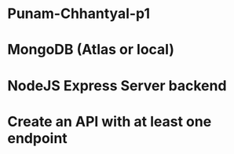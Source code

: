 # Punam-Chhantyal-p1
# MongoDB (Atlas or local) 
# NodeJS Express Server backend 
# Create an API with at least one endpoint 
